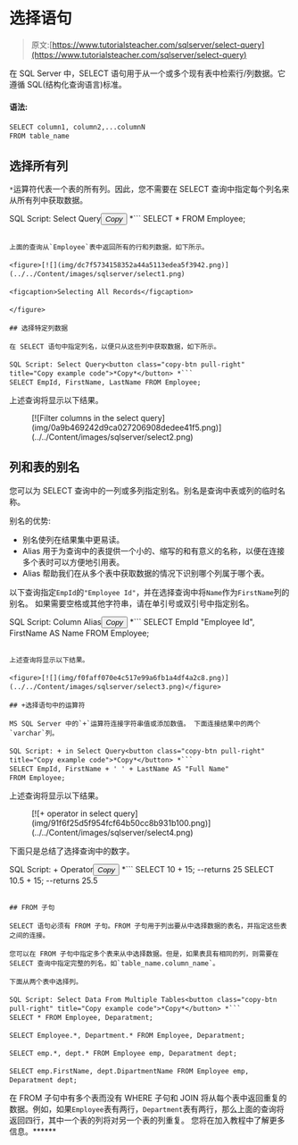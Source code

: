 # 选择语句

> 原文:[https://www.tutorialsteacher.com/sqlserver/select-query](https://www.tutorialsteacher.com/sqlserver/select-query)

在 SQL Server 中，SELECT 语句用于从一个或多个现有表中检索行/列数据。它遵循 SQL(结构化查询语言)标准。

#### 语法:

```
SELECT column1, column2,...columnN 
FROM table_name 
```

## 选择所有列

`*`运算符代表一个表的所有列。因此，您不需要在 SELECT 查询中指定每个列名来从所有列中获取数据。

SQL Script: Select Query<button class="copy-btn pull-right" title="Copy example code">*Copy*</button> *```
SELECT * FROM Employee; 
```

上面的查询从`Employee`表中返回所有的行和列数据，如下所示。

<figure>[![](img/dc7f5734158352a44a5113edea5f3942.png)](../../Content/images/sqlserver/select1.png)

<figcaption>Selecting All Records</figcaption>

</figure>

## 选择特定列数据

在 SELECT 语句中指定列名，以便只从这些列中获取数据，如下所示。

SQL Script: Select Query<button class="copy-btn pull-right" title="Copy example code">*Copy*</button> *```
SELECT EmpId, FirstName, LastName FROM Employee; 
```

上述查询将显示以下结果。

<figure>[![Filter columns in the select query](img/0a9b469242d9ca027206908dedee41f5.png)](../../Content/images/sqlserver/select2.png)</figure>

## 列和表的别名

您可以为 SELECT 查询中的一列或多列指定别名。别名是查询中表或列的临时名称。

别名的优势:

*   别名使列在结果集中更易读。
*   Alias 用于为查询中的表提供一个小的、缩写的和有意义的名称，以便在连接多个表时可以方便地引用表。
*   Alias 帮助我们在从多个表中获取数据的情况下识别哪个列属于哪个表。

以下查询指定`EmpId`的`"Employee Id"`，并在选择查询中将`Name`作为`FirstName`列的别名。 如果需要空格或其他字符串，请在单引号或双引号中指定别名。

SQL Script: Column Alias<button class="copy-btn pull-right" title="Copy example code">*Copy*</button> *```
SELECT EmpId "Employee Id", FirstName AS Name FROM Employee; 
```

上述查询将显示以下结果。

<figure>[![](img/f0faff070e4c517e99a6fb1a4df4a2c8.png)](../../Content/images/sqlserver/select3.png)</figure>

## +选择语句中的运算符

MS SQL Server 中的`+`运算符连接字符串值或添加数值。 下面连接结果中的两个`varchar`列。

SQL Script: + in Select Query<button class="copy-btn pull-right" title="Copy example code">*Copy*</button> *```
SELECT EmpId, FirstName + ' ' + LastName AS "Full Name" 
FROM Employee; 
```

上述查询将显示以下结果。

<figure>[![+ operator in select query](img/91f6f25d5f954fcf64b50cc8b931b100.png)](../../Content/images/sqlserver/select4.png)</figure>

下面只是总结了选择查询中的数字。

SQL Script: + Operator<button class="copy-btn pull-right" title="Copy example code">*Copy*</button> *```
SELECT 10 + 15; --returns 25
SELECT 10.5 + 15; --returns 25.5
```

## FROM 子句

SELECT 语句必须有 FROM 子句。FROM 子句用于列出要从中选择数据的表名，并指定这些表之间的连接。

您可以在 FROM 子句中指定多个表来从中选择数据。但是，如果表具有相同的列，则需要在 SELECT 查询中指定完整的列名，如`table_name.column_name`。

下面从两个表中选择列。

SQL Script: Select Data From Multiple Tables<button class="copy-btn pull-right" title="Copy example code">*Copy*</button> *```
SELECT * FROM Employee, Deparatment;

SELECT Employee.*, Department.* FROM Employee, Deparatment;

SELECT emp.*, dept.* FROM Employee emp, Deparatment dept; 

SELECT emp.FirstName, dept.DipartmentName FROM Employee emp, Deparatment dept; 
```

在 FROM 子句中有多个表而没有 WHERE 子句和 JOIN 将从每个表中返回重复的数据。例如，如果`Employee`表有两行，`Department`表有两行，那么上面的查询将返回四行，其中一个表的列将对另一个表的列重复。 您将在加入教程中了解更多信息。******